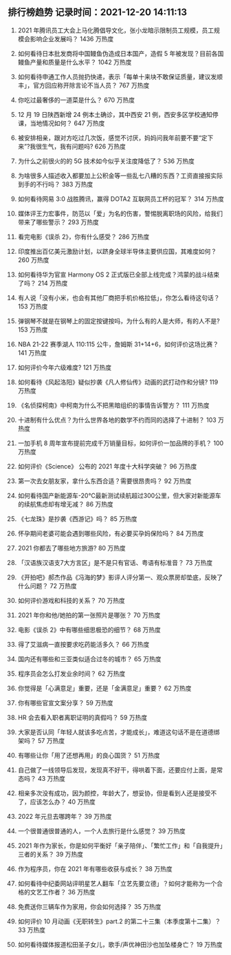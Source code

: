 
## 排行榜趋势 记录时间：2021-12-20 14:11:13
  
  1. 2021 年腾讯员工大会上马化腾倡导文化，张小龙暗示限制员工规模，员工规模会影响企业发展吗？ 1436 万热度
    
  2. 如何看待日本批发商将中国鳗鱼伪造成日本国产，造假 5 年被发现？目前各国鳗鱼产量和质量是什么水平？ 1042 万热度
    
  3. 如何看待申通工作人员抛扔快递，表示「每单十来块不敢保证质量，建议发顺丰」，官方回应称开除言论不当人员？ 767 万热度
    
  4. 你吃过最奢侈的一道菜是什么？ 670 万热度
    
  5. 12 月 19 日陕西新增 24 例本土确诊，其中西安 21 例，西安多区学校通知停课，当地情况如何？ 647 万热度
    
  6. 被安排相亲，跟对方吃过几次饭，感觉不讨厌，妈妈问我年前要不要“定下来”?我很生气，我有问题吗? 626 万热度
    
  7. 为什么之前很火的的 5G 技术如今似乎关注度降低了？ 536 万热度
    
  8. 为啥很多人描述收入都要加上公积金等一些乱七八糟的东西？工资直接报实际到手的不行吗？ 383 万热度
    
  9. 如何看待网易 3:0 战胜腾讯，赢得 DOTA2 互联网员工杯的冠军？ 314 万热度
    
  10. 媒体评王力宏事件，防范以「爱」为名的伤害，警惕脱离职场的风险，给我们带来了哪些警示？ 293 万热度
    
  11. 看完电影《误杀 2》，你有什么感受？ 286 万热度
    
  12. 印度推出百亿美元激励计划，以跻身全球半导体主要供应国，其难度如何？ 260 万热度
    
  13. 如何看待华为官宣 Harmony OS 2 正式版已全部上线完成？鸿蒙的战斗结束了吗？ 214 万热度
    
  14. 有人说「没有小米，也会有其他厂商把手机价格拉低」，你怎么看待这句话？ 153 万热度
    
  15. 弹钢琴不就是在钢琴上的固定按键按吗，为什么有的人是大师，有的人不是? 153 万热度
    
  16. NBA 21-22 赛季湖人 110:115 公牛，詹姆斯 31+14+6，如何评价这场比赛？ 141 万热度
    
  17. 如何评价今年六级难度? 121 万热度
    
  18. 如何看待《风起洛阳》疑似抄袭《凡人修仙传》动画的武打动作和分镜? 119 万热度
    
  19. 《名侦探柯南》中柯南为什么不把黑暗组织的事情告诉警方？ 111 万热度
    
  20. 十进制有什么优点？为什么世界各地的数学不约而同的选择了十进制？ 103 万热度
    
  21. 一加手机 8 周年宣布提前完成千万销量目标，如何评价一加品牌的手机？ 100 万热度
    
  22. 如何评价《Science》 公布的 2021 年度十大科学突破？ 96 万热度
    
  23. 第一次去女朋友家，拿什么东西合适？需要很昂贵吗？ 92 万热度
    
  24. 如何看待国产新能源车-20℃最新测试续航超过300公里，但大家对新能源车的续航焦虑却有增无减？ 86 万热度
    
  25. 《七龙珠》是抄袭《西游记》吗？ 85 万热度
    
  26. 怀孕期间老婆可能会遇到哪些风险，有必要买孕妈保险吗？ 84 万热度
    
  27. 2021 你都去了哪些地方旅游? 80 万热度
    
  28. 「汉语族汉语支7大方言区」是不是只有官话、粤语有标准音？ 73 万热度
    
  29. 《开拍吧》郝杰作品《冯海的梦》影评人评分第一、观众票房却垫底，反映了什么问题？ 72 万热度
    
  30. 如何评价游戏和科技的关系？ 70 万热度
    
  31. 2021 年你和他/她拍的第一张照片是哪张？ 70 万热度
    
  32. 电影《误杀 2》中有哪些细思极恐的细节？ 68 万热度
    
  33. 得了艾滋病一直按要求吃药能活多久？ 66 万热度
    
  34. 国内还有哪些和三亚类似适合过冬的城市？ 65 万热度
    
  35. 程序员会怎么打发业余时间？ 62 万热度
    
  36. 你觉得是「心满意足」重要，还是「金满意足」重要？ 62 万热度
    
  37. 你有哪些官宣文案分享？ 59 万热度
    
  38. HR 会去看入职者离职证明的真假吗？ 59 万热度
    
  39. 大家是否认同「年轻人就该多吃点苦，才能成长」，难道这句话不是在道德绑架吗？ 57 万热度
    
  40. 有哪些让你「用了还想再用」的良心国货？ 51 万热度
    
  41. 自己做了一线领导后发现，发现真不好干，得哄着下面，还要应付上面，是常态吗？ 43 万热度
    
  42. 相亲多次没有成功，因为颜控，年龄大了，想妥协，但是看到人还是接受不了，应该怎么办？ 40 万热度
    
  43. 2022 年元旦去哪跨年？ 39 万热度
    
  44. 一个很普通很普通的人，一个人去旅行是什么感觉？ 39 万热度
    
  45. 2021 年作为家长，你是如何平衡好「亲子陪伴」、「繁忙工作」和「自我提升」三者的关系？ 39 万热度
    
  46. 作为程序员，你在 2021 年有哪些收获与成长？ 38 万热度
    
  47. 如何看待中纪委网站评明星艺人翻车「立艺先要立德」？如何才能称为一个合格的文艺工作者？ 36 万热度
    
  48. 免费送你三辆车作为家用，你会如何选择？ 35 万热度
    
  49. 如何评价 10 月动画《无职转生》part.2 的第二十三集（本季度第十二集）？ 33 万热度
    
  50. 如何看待媒体报道松田圣子女儿，歌手/声优神田沙也加坠楼身亡？ 19 万热度
    